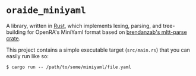 # `oraide_miniyaml`

A library, written in [Rust](https://www.rust-lang.org/), which implements lexing, parsing, and tree-building for OpenRA's MiniYaml
format based on [brendanzab's mltt-parse crate](https://github.com/brendanzab/rust-nbe-for-mltt/crates/mltt-parse/src/lexer.rs).

This project contains a simple executable target (`src/main.rs`) that you can easily run like so:

```
$ cargo run -- /path/to/some/miniyaml/file.yaml
```
